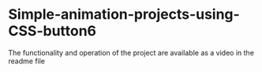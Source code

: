 # Simple-animation-projects-using-CSS-button6
The functionality and operation of the project are available as a video in the readme file
